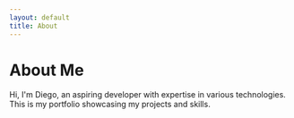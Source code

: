 ```yaml
---
layout: default
title: About
---
```


# About Me
Hi, I'm Diego, an aspiring developer with expertise in various technologies. This is my portfolio showcasing my projects and skills.
